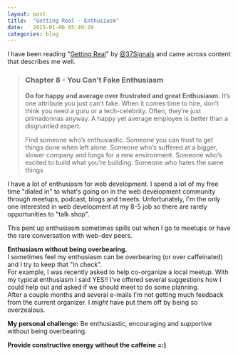 ```yaml
---
layout: post
title:  "Getting Real - Enthusiasm"
date:   2015-01-06 05:49:29
categories: blog
---
```

I have been reading "[Getting Real][1]" by [@37Signals][2] and came across content that describes me well.

> ### Chapter 8 - You Can’t Fake Enthusiasm
> **Go for happy and average over frustrated and great Enthusiasm.** It’s one attribute you just can’t fake. When it comes time to hire, don’t think you need a guru or a tech-celebrity. Often, they’re just primadonnas anyway. A happy yet average employee is better than a disgruntled expert. 
>
> Find someone who’s enthusiastic. Someone you can trust to get things done when left alone. Someone who’s suffered at a bigger, slower company and longs for a new environment. Someone who’s excited to build what you’re building. Someone who hates the same things

I have a lot of enthusiasm for web development. I spend a lot of my free time "dialed in" to what's going on in the web development community through meetups, podcast, blogs and tweets. Unfortunately, I'm the only one interested in web development at my 8-5 job so there are rarely opportunities to "talk shop". 

This pent up enthusiasm sometimes spills out when I go to meetups or have the rare conversation with web-dev peers. 

**Enthusiasm without being overbearing.**  
I sometimes feel my enthusiasm can be overbearing (or over caffeinated) and I try to keep that "in check".  
For example, I was recently asked to help co-organize a local meetup. With my typical enthusiasm I said YES!! I've offered several suggestions how I could help out and asked if we should meet to do some planning.  
After a couple months and several e-mails I'm not getting much feedback from the current organizer. I *might* have put them off by being so overzealous.



**My personal challenge:** Be enthusiastic, encouraging and supportive without being overbearing. 

**Provide constructive energy without the caffeine =:)**

[1]: https://gettingreal.37signals.com/
[2]: https://twitter.com/37signals